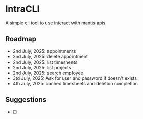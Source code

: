 
# IntraCLI

A simple cli tool to use interact with mantis apis.

## Roadmap

- 2nd July, 2025: appointments
- 2nd July, 2025: delete appointment
- 2nd July, 2025: list timesheets
- 2nd July, 2025: list projects
- 2nd July, 2025: search employee
- 3td July, 2025: Ask for user and password if doesn't exists
- 4th July, 2025: cached timesheets and deletion completion

## Suggestions

- [ ] 

